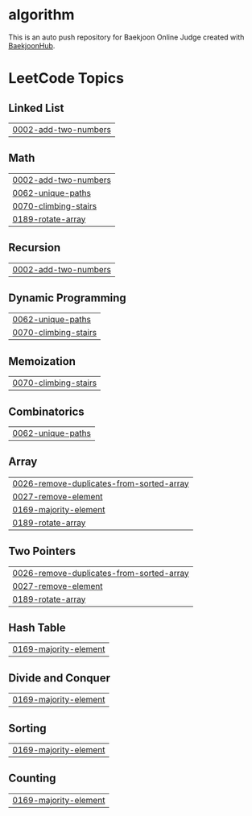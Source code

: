 # algorithm
This is an auto push repository for Baekjoon Online Judge created with [BaekjoonHub](https://github.com/BaekjoonHub/BaekjoonHub).

<!---LeetCode Topics Start-->
# LeetCode Topics
## Linked List
|  |
| ------- |
| [0002-add-two-numbers](https://github.com/sunheeroom/algorithm/tree/master/0002-add-two-numbers) |
## Math
|  |
| ------- |
| [0002-add-two-numbers](https://github.com/sunheeroom/algorithm/tree/master/0002-add-two-numbers) |
| [0062-unique-paths](https://github.com/sunheeroom/algorithm/tree/master/0062-unique-paths) |
| [0070-climbing-stairs](https://github.com/sunheeroom/algorithm/tree/master/0070-climbing-stairs) |
| [0189-rotate-array](https://github.com/sunheeroom/algorithm/tree/master/0189-rotate-array) |
## Recursion
|  |
| ------- |
| [0002-add-two-numbers](https://github.com/sunheeroom/algorithm/tree/master/0002-add-two-numbers) |
## Dynamic Programming
|  |
| ------- |
| [0062-unique-paths](https://github.com/sunheeroom/algorithm/tree/master/0062-unique-paths) |
| [0070-climbing-stairs](https://github.com/sunheeroom/algorithm/tree/master/0070-climbing-stairs) |
## Memoization
|  |
| ------- |
| [0070-climbing-stairs](https://github.com/sunheeroom/algorithm/tree/master/0070-climbing-stairs) |
## Combinatorics
|  |
| ------- |
| [0062-unique-paths](https://github.com/sunheeroom/algorithm/tree/master/0062-unique-paths) |
## Array
|  |
| ------- |
| [0026-remove-duplicates-from-sorted-array](https://github.com/sunheeroom/algorithm/tree/master/0026-remove-duplicates-from-sorted-array) |
| [0027-remove-element](https://github.com/sunheeroom/algorithm/tree/master/0027-remove-element) |
| [0169-majority-element](https://github.com/sunheeroom/algorithm/tree/master/0169-majority-element) |
| [0189-rotate-array](https://github.com/sunheeroom/algorithm/tree/master/0189-rotate-array) |
## Two Pointers
|  |
| ------- |
| [0026-remove-duplicates-from-sorted-array](https://github.com/sunheeroom/algorithm/tree/master/0026-remove-duplicates-from-sorted-array) |
| [0027-remove-element](https://github.com/sunheeroom/algorithm/tree/master/0027-remove-element) |
| [0189-rotate-array](https://github.com/sunheeroom/algorithm/tree/master/0189-rotate-array) |
## Hash Table
|  |
| ------- |
| [0169-majority-element](https://github.com/sunheeroom/algorithm/tree/master/0169-majority-element) |
## Divide and Conquer
|  |
| ------- |
| [0169-majority-element](https://github.com/sunheeroom/algorithm/tree/master/0169-majority-element) |
## Sorting
|  |
| ------- |
| [0169-majority-element](https://github.com/sunheeroom/algorithm/tree/master/0169-majority-element) |
## Counting
|  |
| ------- |
| [0169-majority-element](https://github.com/sunheeroom/algorithm/tree/master/0169-majority-element) |
<!---LeetCode Topics End-->